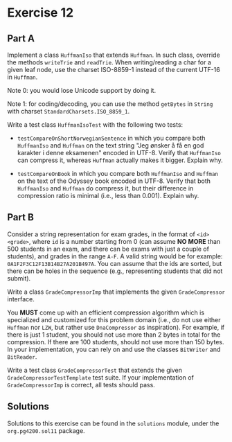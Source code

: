 # Exercise 12

## Part A

Implement a class `HuffmanIso` that extends `Huffman`.
In such class, override the methods `writeTrie` and `readTrie`.
When writing/reading a char for a given leaf node, use the charset ISO-8859-1 instead
of the current UTF-16 in `Huffman`.

Note 0: you would lose Unicode support by doing it.

Note 1: for coding/decoding, you can use the method `getBytes` in `String` with
charset `StandardCharsets.ISO_8859_1`.

Write a test class `HuffmanIsoTest` with the following two tests:

* `testCompareOnShortNorwegianSentence` in which you compare both `HuffmanIso` and
  `Huffman` on the text string "Jeg ønsker å få en god karakter i denne eksamenen"
  encoded in UTF-8.
  Verify that `HuffmanIso` can compress it, whereas `Huffman` actually makes it bigger.
  Explain why. 

* `testCompareOnBook` in which you compare both `HuffmanIso` and
  `Huffman` on the text of the Odyssey book encoded in UTF-8.
  Verify that both `HuffmanIso` and `Huffman` do compress it, but their difference
  in compression ratio is minimal (i.e., less than 0.001). 
  Explain why.


## Part B

Consider a string representation for exam grades, in the format of `<id><grade>`, where `id` is a number starting from 0 (can assume __NO MORE__ than 500 students in an exam, and there can be exams with just a couple of students), and grades in the range `A-F`. 
A valid string would be for example:  `0A1F2F3C12F13B14B27A201B497A`.
You can assume that the ids are sorted, but there can be holes in the sequence (e.g., representing students that did not submit).

Write a class `GradeCompressorImp` that implements the given `GradeCompressor` interface. 

You __MUST__ come up with an efficient compression algorithm which is specialized and customized for this problem domain (i.e., do not use either `Huffman` nor `LZW`, but rather use `DnaCompressor` as inspiration). 
For example, if there is just 1 student, you should not use more than 2 bytes in total for the compression. 
If there are 100 students, should not use more than 150 bytes.
In your implementation, you can rely on and use the classes `BitWriter` and `BitReader`.

Write a test class `GradeCompressorTest` that extends the given `GradeCompressorTestTemplate` test suite.
If your implementation of `GradeCompressorImp` is correct, all tests should pass. 


## Solutions

Solutions to this exercise can be found in the `solutions`
module, under the `org.pg4200.sol11` package.  